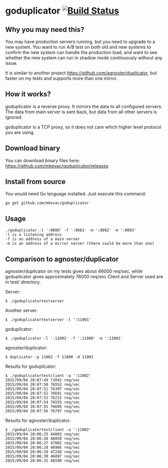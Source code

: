 goduplicator [![Build Status](https://travis-ci.org/mkevac/goduplicator.svg?branch=master)](https://travis-ci.org/mkevac/goduplicator)
============

Why you may need this?
----------------------
You may have production servers running, but you need to upgrade to a new system. You want to run A/B test on both old and new systems to confirm the new
system can handle the production load, and want to see whether the new system can run in shadow mode continuously without any issue.

It is similar to another project https://github.com/agnoster/duplicator, but faster on my tests and supports more than one mirror.

How it works?
-------------
goduplicator is a reverse proxy. It mirrors the data to all configured servers. The data from main server is sent back, but data from all other servers is ignored.

goduplicator is a TCP proxy, so it does not care which higher level protocol you are using.

Download binary
---------------
You can download binary files here: https://github.com/mkevac/goduplicator/releases

Install from source
-------------------
You would need Go language installed. Just execute this command:
```
go get github.com/mkevac/goduplicator
```

Usage
-----
```
./goduplicator -l ':8080' -f ':8081' -m ':8082' -m ':8083'
-l is a listening address
-f is an address of a main server
-m is an address of a mirror server (there could be more than one)
```

Comparison to agnoster/duplicator
---------------------------------
agnoster/duplicator on my tests gives about 46000 req/sec, while goduplicator gives approximately 76000 req/sec
Client and Server used are in test/ directory.

Server:
```
$ ./goduplicatortestserver
```

Another server:
```
$ ./goduplicatortestserver -l ':11001'
```

goduplicator:
```
$ ./goduplicator -l ':11002' -f ':11000' -m ':11001'
```

agnoster/duplicator:
```
$ duplicator -p 11002 -f 11000 -d 11001
```

Results for goduplicator:
```
$ ./goduplicatortestclient -a ':11002'
2015/09/04 20:07:49 71042 req/sec
2015/09/04 20:07:50 76552 req/sec
2015/09/04 20:07:51 76397 req/sec
2015/09/04 20:07:52 76691 req/sec
2015/09/04 20:07:53 76212 req/sec
2015/09/04 20:07:54 76555 req/sec
2015/09/04 20:07:55 76695 req/sec
2015/09/04 20:07:56 76797 req/sec
```

Results for agnoster/duplicator:
```
$ ./goduplicatortestclient -a ':11002'
2015/09/04 20:06:25 44803 req/sec
2015/09/04 20:06:26 46850 req/sec
2015/09/04 20:06:27 47002 req/sec
2015/09/04 20:06:28 46966 req/sec
2015/09/04 20:06:29 47248 req/sec
2015/09/04 20:06:30 46897 req/sec
2015/09/04 20:06:31 46590 req/sec
```
